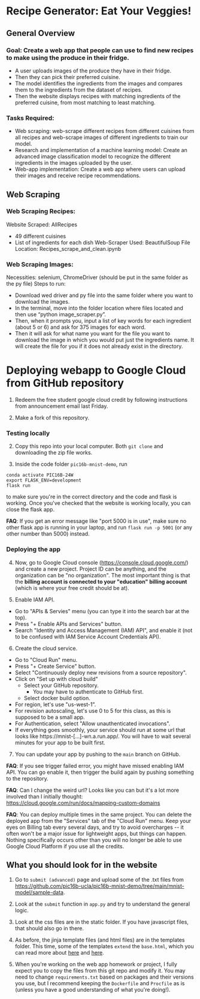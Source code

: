 # Recipe Generator: Eat Your Veggies!

## General Overview
### Goal: Create a web app that people can use to find new recipes to make using the produce in their fridge.
- A user uploads images of the produce they have in their fridge.
- Then they can pick their preferred cuisine.
- The model identifies the ingredients from the images and compares them to the ingredients from the dataset of recipes.
- Then the website displays recipes with matching ingredients of the preferred cuisine, from most matching to least matching.
### Tasks Required:
- Web scraping: web-scrape different recipes from different cuisines from all recipes and web-scrape images of different ingredients to train our model.
- Research and implementation of a machine learning model: Create an advanced image classification model to recognize the different ingredients in the images uploaded by the user.
- Web-app implementation: Create a web app where users can upload their images and receive recipe recommendations.

## Web Scraping
### Web Scraping Recipes:
Website Scraped: AllRecipes
- 49 different cuisines
- List of ingredients for each dish
Web-Scraper Used: BeautifulSoup
File Location: Recipes_scrape_and_clean.ipynb

### Web Scraping Images:
Necessities: selenium, ChromeDriver (should be put in the same folder as the py file)
Steps to run:
- Download wed driver and py file into the same folder where you want to download the images.
- In the terminal, move into the folder location where files located and then use “python image_scraper.py”.
- Then, when it prompts you, input a list of key words for each ingredient (about 5 or 6) and ask for 375 images for each word.
- Then it will ask for what name you want for the file you want to download the image in which you would put just the ingredients name. It will create the file for you if it does not already exist in the directory.

# Deploying webapp to Google Cloud from GitHub repository

1. Redeem the free student google cloud credit by following instructions from announcement email last Friday.

2. Make a fork of this repository.

### Testing locally
2. Copy this repo into your local computer. Both `git clone` and downloading the zip file works.

3. Inside the code folder `pic16b-mnist-demo`, run 
 ```
conda activate PIC16B-24W
export FLASK_ENV=development
flask run
```
to make sure you're in the correct directory and the code and flask is working. 
Once you've checked that the website is working locally, you can close the flask app.

  **FAQ**: If you get an error message like "port 5000 is in use", make sure no other flask app is running in your laptop, and run `flask run -p 5001` (or any other number than 5000) instead.

### Deploying the app

4. Now, go to Google Cloud console (https://console.cloud.google.com/) and create a new project. 
Project ID can be anything, and the organization can be "no organization". 
The most important thing is that the __billing account is connected to your "education" billing account__ (which is where your free credit should be at).

5. Enable IAM API.
  - Go to "APIs & Servies" menu (you can type it into the search bar at the top).
  - Press "+ Enable APIs and Services" button.
  - Search "Identity and Access Management (IAM) API", and enable it (not to be confused with IAM Service Account Credentials API).
6. Create the cloud service.
  - Go to "Cloud Run" menu.
  - Press "+ Create Service" button.
  - Select "Continuously deploy new revisions from a source repository".
  - Click on "Set up with cloud build"
    - Select your GitHub repository.
      - You may have to authenticate to GitHub first.
    - Select docker build option.
  - For region, let's use "us-west-1".
  - For revision autoscaling, let's use 0 to 5 for this class, as this is supposed to be a small app.
  - For Authentication, select "Allow unauthenticated invocations".
  - If everything goes smoothly, your service should run at some url that looks like https://mnist-[...]-wn.a.run.app/. You will have to wait several minutes for your app to be built first.

7. You can update your app by pushing to the `main` branch on GitHub.
   
**FAQ**: If you see trigger failed error, you might have missed enabling IAM API. You can go enable it, then trigger the build again by pushing something to the repository. 

**FAQ**: Can I change the weird url? Looks like you can but it's a lot more involved than I initially thought: https://cloud.google.com/run/docs/mapping-custom-domains

**FAQ**: You can deploy multiple times in the same project. You can delete the deployed app from the "Services" tab of the "Cloud Run" menu. Keep your eyes on Billing tab every several days, and try to avoid overcharges -- it often won't be a major issue for lightweight apps, but things can happen. Nothing specifically occurs other than you will no longer be able to use Google Cloud Platform if you use all the credits.




## What you should look for in the website

1. Go to `submit (advanced)` page and upload some of the .txt files from https://github.com/pic16b-ucla/pic16b-mnist-demo/tree/main/mnist-model/sample-data.

2. Look at the `submit` function in `app.py` and try to understand the general logic.

3. Look at the css files are in the static folder. If you have javascript files, that should also go in there.

4. As before, the jinja template files (and html files) are in the templates folder. This time, some of the templates `extend` the `base.html`, which you can read more about [here](https://flask.palletsprojects.com/en/3.0.x/tutorial/templates/#register) and [here](https://jinja.palletsprojects.com/en/3.1.x/templates/#template-inheritance).

5. When you're working on the web app homework or project, I fully expect you to copy the files from this git repo and modify it.
   You may need to change `requirements.txt` based on packages and their versions you use, but I recommend keeping the `Dockerfile` and `Procfile` as is (unless you have a good understanding of what you're doing!).

